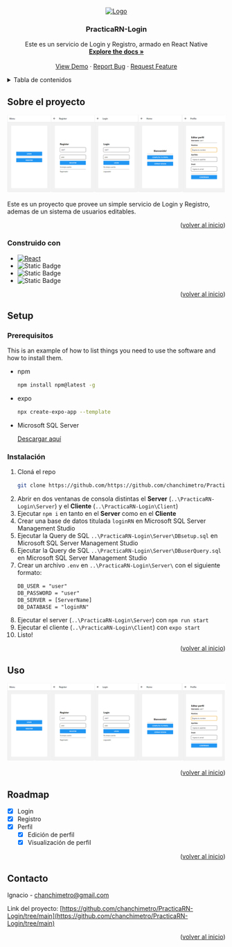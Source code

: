<a name="readme-top"></a>




<!-- PROJECT LOGO -->
<br />
<div align="center">
  <a href="https://github.com/chanchimetro/PracticaRN-Login/tree/main">
    <img src="https://ps.w.org/login-customizer/assets/icon-256x256.png?rev=2455454" alt="Logo" width="80" height="80">
  </a>

<h3 align="center">PracticaRN-Login</h3>

  <p align="center">
    Este es un servicio de Login y Registro, armado en React Native 
    <br />
    <a href="https://github.com/chanchimetro/PracticaRN-Login"><strong>Explore the docs »</strong></a>
    <br />
    <br />
    <a href="T">View Demo</a>
    ·
    <a href="https://github.com/chanchimetro/PracticaRN-Login/tree/main/issues">Report Bug</a>
    ·
    <a href="https://github.com/chanchimetro/PracticaRN-Login/tree/main/issues">Request Feature</a>
  </p>
</div>



<!-- TABLE OF CONTENTS -->
<details>
  <summary>Tabla de contenidos</summary>
  <ol>
    <li>
      <a href="#about-the-project">Sobre el proyecto</a>
      <ul>
        <li><a href="#built-with">Construido con</a></li>
      </ul>
    </li>
    <li>
      <a href="#getting-started">Setup</a>
      <ul>
        <li><a href="#prerequisites">Pre-requisitos</a></li>
        <li><a href="#installation">Instalación</a></li>
      </ul>
    </li>
    <li><a href="#usage">Uso</a></li>
    <li><a href="#roadmap">Roadmap</a></li>
    <li><a href="#contact">Contacto</a></li>
  </ol>
</details>



<!-- ABOUT THE PROJECT -->
## Sobre el proyecto

![LoginRN Screen Shot][product-screenshot]

Este es un proyecto que provee un simple servicio de Login y Registro, ademas de un sistema de usuarios editables.

<p align="right">(<a href="#readme-top">volver al inicio</a>)</p>



### Construido con

* [![React][React.js]][React-url]
* ![Static Badge](https://img.shields.io/badge/React%20Native-black?style=for-the-badge&logo=react)
* ![Static Badge](https://img.shields.io/badge/Expo-black?style=for-the-badge&logo=expo)
* ![Static Badge](https://img.shields.io/badge/Axios-black?style=for-the-badge&logo=axios)

<p align="right">(<a href="#readme-top">volver al inicio</a>)</p>



<!-- GETTING STARTED -->
## Setup

### Prerequisitos

This is an example of how to list things you need to use the software and how to install them.
* npm
  ```sh
  npm install npm@latest -g
  ```
* expo
  ```sh
  npx create-expo-app --template
  ```
* Microsoft SQL Server
  <p><a href="https://www.microsoft.com/es-ar/sql-server/sql-server-downloads">Descargar aquí</a></p>

### Instalación

1. Cloná el repo
   ```sh
   git clone https://github.com/https://github.com/chanchimetro/PracticaRN-Login/tree/main.git
   ```
2. Abrir en dos ventanas de consola distintas el **Server** (`..\PracticaRN-Login\Server`) y el **Cliente** (`..\PracticaRN-Login\Client`)
3. Ejecutar `npm i` en tanto en el **Server** como en el **Cliente**
4. Crear una base de datos titulada `loginRN` en Microsoft SQL Server Management Studio
5. Ejecutar la Query de SQL `..\PracticaRN-Login\Server\DBsetup.sql` en Microsoft SQL Server Management Studio
6. Ejecutar la Query de SQL `..\PracticaRN-Login\Server\DBuserQuery.sql` en Microsoft SQL Server Management Studio
7. Crear un archivo `.env` en `..\PracticaRN-Login\Server\` con el siguiente formato:
   ```
   DB_USER = "user"
   DB_PASSWORD = "user"
   DB_SERVER = [ServerName]
   DB_DATABASE = "loginRN"
   ```
8. Ejecutar el server (`..\PracticaRN-Login\Server`) con `npm run start`
9. Ejecutar el cliente (`..\PracticaRN-Login\Client`) con `expo start`
10. Listo!

<p align="right">(<a href="#readme-top">volver al inicio</a>)</p>



<!-- USAGE EXAMPLES -->
## Uso
![LoginRN Screen Shot][product-screenshot]

<p align="right">(<a href="#readme-top">volver al inicio</a>)</p>



<!-- ROADMAP -->
## Roadmap

- [X] Login
- [X] Registro
- [X] Perfil
    - [X] Edición de perfil
    - [X] Visualización de perfil

<p align="right">(<a href="#readme-top">volver al inicio</a>)</p>

<!-- CONTACT -->
## Contacto

Ignacio - chanchimetro@gmail.com

Link del proyecto: [https://github.com/chanchimetro/PracticaRN-Login/tree/main](https://github.com/chanchimetro/PracticaRN-Login/tree/main)

<p align="right">(<a href="#readme-top">volver al inicio</a>)</p>

<!-- MARKDOWN LINKS & IMAGES -->
<!-- https://www.markdownguide.org/basic-syntax/#reference-style-links -->
[product-screenshot]: assets/screenShowcase.png
[React.js]: https://img.shields.io/badge/React-20232A?style=for-the-badge&logo=react&logoColor=61DAFB
[React-url]: https://reactjs.org/
[ReactNative.js]: https://img.shields.io/badge/React-20232A?style=for-the-badge&logo=react&logoColor=61DAFB
[ReactNative-url]: https://reactnative.dev/
